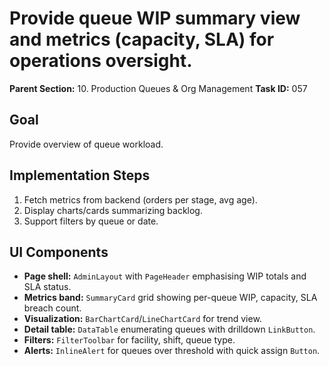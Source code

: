 # Provide queue WIP summary view and metrics (capacity, SLA) for operations oversight.

**Parent Section:** 10. Production Queues & Org Management
**Task ID:** 057

## Goal
Provide overview of queue workload.

## Implementation Steps
1. Fetch metrics from backend (orders per stage, avg age).
2. Display charts/cards summarizing backlog.
3. Support filters by queue or date.

## UI Components
- **Page shell:** `AdminLayout` with `PageHeader` emphasising WIP totals and SLA status.
- **Metrics band:** `SummaryCard` grid showing per-queue WIP, capacity, SLA breach count.
- **Visualization:** `BarChartCard`/`LineChartCard` for trend view.
- **Detail table:** `DataTable` enumerating queues with drilldown `LinkButton`.
- **Filters:** `FilterToolbar` for facility, shift, queue type.
- **Alerts:** `InlineAlert` for queues over threshold with quick assign `Button`.
